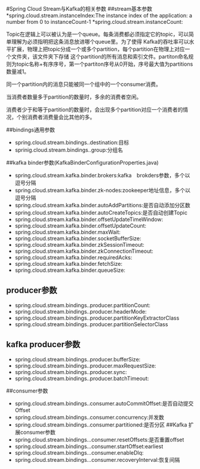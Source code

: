 #Spring Cloud Stream与Kafka的相关参数
##stream基本参数
*spring.cloud.stream.instanceIndex:The instance index of the application: a number from 0 to instanceCount-1
*spring.cloud.stream.instanceCount:
>     
Topic在逻辑上可以被认为是一个queue。每条消费都必须指定它的topic，可以简单理解为必须指明把这条消息放进哪个queue里。为了使得 Kafka的吞吐率可以水平扩展，物理上把topic分成一个或多个partition，每个partition在物理上对应一个文件夹，该文件夹下存储 这个partition的所有消息和索引文件。partiton命名规则为topic名称+有序序号，第一个partiton序号从0开始，序号最大值为partitions数量减1。
>
同一个partition内的消息只能被同一个组中的一个consumer消费。
>
当消费者数量多于partition的数量时，多余的消费者空闲。
>
消费者少于和等于partition的数量时，会出现多个partition对应一个消费者的情况，个别消费者消费量会比其他的多。


##bindings通用参数
* spring.cloud.stream.bindings.<bindingName>.destination:目标
* sprinig.cloud.stream.bindings.<bindingName>.group:分组名


##kafka binder参数(KafkaBinderConfigurationProperties.java)
* spring.cloud.stream.kafka.binder.brokers:kafka　brokders参数，多个以逗号分隔
* spring.cloud.stream.kafka.binder.zk-nodes:zookeeper地址信息，多个以逗号分隔
* spring.cloud.stream.kafka.binder.autoAddPartitions:是否自动添加分区数
* spring.cloud.stream.kafka.binder.autoCreateTopics:是否自动创建Topic
* spring.cloud.stream.kafka.binder.offsetUpdateTimeWindow:
* spring.cloud.stream.kafka.binder.offsetUpdateCount:
* spring.cloud.stream.kafka.binder.maxWait:
* spring.cloud.stream.kafka.binder.socketBufferSize:
* spring.cloud.stream.kafka.binder.zkSessionTimeout:
* spring.cloud.stream.kafka.binder.zkConnectionTimeout:
* spring.cloud.stream.kafka.binder.requiredAcks:
* spring.cloud.stream.kafka.binder.fetchSize:
* spring.cloud.stream.kafka.binder.queueSize:


## producer参数
* spring.cloud.stream.bindings.<bindingName>.producer.partitionCount:
* spring.cloud.stream.bindings.<bindingName>.producer.headerMode:
* spring.cloud.stream.bindings.<bindingName>.producer.partitionKeyExtractorClass
* spring.cloud.stream.bindings.<bindingName>.producer.partitionSelectorClass

## kafka producer参数
* spring.cloud.stream.bindings.<bindingName>.producer.bufferSize:
* spring.cloud.stream.bindings.<bindingName>.producer.maxRequestSize:
* spring.cloud.stream.bindings.<bindingName>.producer.sync:
* spring.cloud.stream.bindings.<bindingName>.producer.batchTimeout:



##consumer参数
* spring.cloud.stream.bindings.<bindingName>.consumer.autoCommitOffset:是否自动提交Offset
* spring.cloud.stream.bindings.<bindingName>.consumer.concurrency:并发数
* spring.cloud.stream.bindings.<bindingName>.consumer.partitioned:是否分区
##Kafka 扩展consumer参数
* spring.cloud.stream.bindings..<bindingName>.consumer.resetOffsets:是否重置offset
* spring.cloud.stream.bindings..<bindingName>.consumer.startOffset:earliest
* spring.cloud.stream.bindings..<bindingName>.consumer.enableDlq:
* spring.cloud.stream.bindings..<bindingName>.consumer.recoveryInterval:恢复间隔

